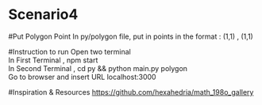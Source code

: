 # Scenario4

#Put Polygon Point
In py/polygon file, put in points in the format :
(1,1) , (1,1) 

#Instruction to run
Open two terminal <br/>
In First Terminal , npm start </br>
In Second Terminal , cd py && python main.py polygon <br />
Go to browser and insert URL localhost:3000 <br />

#Inspiration & Resources
https://github.com/hexahedria/math_198o_gallery <br />

